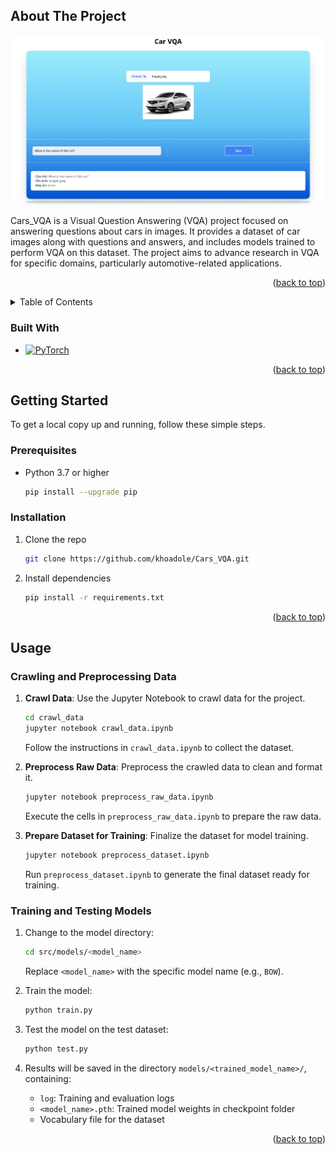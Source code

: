 <a id="readme-top"></a>

<!-- ABOUT THE PROJECT -->

## About The Project

![Product Name Screen Shot][product-screenshot]<br>

Cars_VQA is a Visual Question Answering (VQA) project focused on answering questions about cars in images. It provides a dataset of car images along with questions and answers, and includes models trained to perform VQA on this dataset. The project aims to advance research in VQA for specific domains, particularly automotive-related applications.

<p align="right">(<a href="#readme-top">back to top</a>)</p>

<!-- TABLE OF CONTENTS -->
<details>
  <summary>Table of Contents</summary>
  <ol>
    <li>
      <a href="#about-the-project">About The Project</a>
      <ul>
        <li><a href="#built-with">Built With</a></li>
      </ul>
    </li>
    <li>
      <a href="#getting-started">Getting Started</a>
      <ul>
        <li><a href="#prerequisites">Prerequisites</a></li>
        <li><a href="#installation">Installation</a></li>
      </ul>
    </li>
    <li><a href="#usage">Usage</a></li>
  </ol>
</details>

### Built With

- [![PyTorch][PyTorch]][PyTorch-url]

<p align="right">(<a href="#readme-top">back to top</a>)</p>

<!-- GETTING STARTED -->

## Getting Started

To get a local copy up and running, follow these simple steps.

### Prerequisites

- Python 3.7 or higher
  ```sh
  pip install --upgrade pip
  ```

### Installation

1. Clone the repo
   ```sh
   git clone https://github.com/khoadole/Cars_VQA.git
   ```
2. Install dependencies
   ```sh
   pip install -r requirements.txt
   ```

<p align="right">(<a href="#readme-top">back to top</a>)</p>

## Usage

### Crawling and Preprocessing Data

1. **Crawl Data**: Use the Jupyter Notebook to crawl data for the project.

   ```sh
   cd crawl_data
   jupyter notebook crawl_data.ipynb
   ```

   Follow the instructions in `crawl_data.ipynb` to collect the dataset.

2. **Preprocess Raw Data**: Preprocess the crawled data to clean and format it.

   ```sh
   jupyter notebook preprocess_raw_data.ipynb
   ```

   Execute the cells in `preprocess_raw_data.ipynb` to prepare the raw data.

3. **Prepare Dataset for Training**: Finalize the dataset for model training.
   ```sh
   jupyter notebook preprocess_dataset.ipynb
   ```
   Run `preprocess_dataset.ipynb` to generate the final dataset ready for training.

### Training and Testing Models

1. Change to the model directory:

   ```sh
   cd src/models/<model_name>
   ```

   Replace `<model_name>` with the specific model name (e.g., `BOW`).

2. Train the model:

   ```sh
   python train.py
   ```

3. Test the model on the test dataset:

   ```sh
   python test.py
   ```

4. Results will be saved in the directory `models/<trained_model_name>/`, containing:
   - `log`: Training and evaluation logs
   - `<model_name>.pth`: Trained model weights in checkpoint folder
   - Vocabulary file for the dataset

<p align="right">(<a href="#readme-top">back to top</a>)</p>

[product-screenshot]: images/landingpage.png
[PyTorch]: https://img.shields.io/badge/PyTorch-EE4C2C?style=for-the-badge&logo=pytorch&logoColor=white
[PyTorch-url]: https://pytorch.org/
